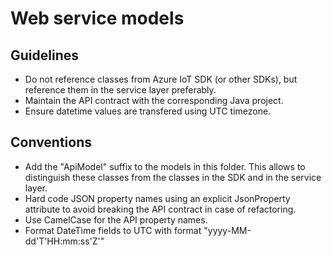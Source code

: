 Web service models
==================

## Guidelines

* Do not reference classes from Azure IoT SDK (or other SDKs), but reference them
  in the service layer preferably.
* Maintain the API contract with the corresponding Java project.
* Ensure datetime values are transfered using UTC timezone.

## Conventions

* Add the "ApiModel" suffix to the models in this folder. This allows to
  distinguish these classes from the classes in the SDK and in the
  service layer.
* Hard code JSON property names using an explicit JsonProperty attribute
  to avoid breaking the API contract in case of refactoring.
* Use CamelCase for the API property names.
* Format DateTime fields to UTC with format "yyyy-MM-dd'T'HH:mm:ss'Z'"
